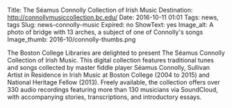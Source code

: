 Title: The Séamus Connolly Collection of Irish Music
Destination: http://connollymusiccollection.bc.edu/
Date: 2016-10-11 01:01 
Tags: news, tags 
Slug: news-connolly-music
Expired: no
ShowText: yes
Image_alt: A photo of bridge with 13 arches, a subject of one of Connolly's songs
Image_thumb: 2016-10/connolly-thumbs.png

The Boston College Libraries are delighted to present The Séamus Connolly Collection of Irish Music. This digital collection features traditional tunes and songs collected by master fiddle player Séamus Connolly, Sullivan Artist in Residence in Irish Music at Boston College (2004 to 2015) and National Heritage Fellow (2013). Freely available, the collection offers over 330 audio recordings featuring more than 130 musicians via SoundCloud, with accompanying stories, transcriptions, and introductory essays. 
